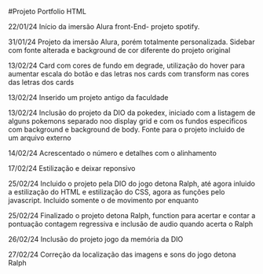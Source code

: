 #Projeto Portfolio HTML

22/01/24
Início da imersão Alura front-End- projeto spotify. 

31/01/24
Projeto da imersão Alura, porém totalmente personalizada. Sidebar com fonte alterada e background de cor diferente do projeto original 

13/02/24
Card com cores de fundo em degrade, utilização do hover para aumentar escala do botão e das letras nos cards com transform nas cores das letras dos cards

13/02/24
Inserido um projeto antigo da faculdade 

13/02/24
Inclusão do projeto da DIO da pokedex, iniciado com a listagem de alguns pokemons separado noo display grid e com os fundos especificos com background e background de body. Fonte para o projeto incluido de um arquivo externo

14/02/24
Acrescentado o número e detalhes com o alinhamento 

17/02/24
Estilização e deixar reponsivo 

25/02/24
Incluido o projeto pela DIO do jogo detona Ralph, até agora inluido a estilização do HTML e estilização do CSS, agora as funções pelo javascript. Incluido somente o de movimento por enquanto

25/02/24
Finalizado o projeto detona Ralph, function para acertar e contar a pontuação contagem regressiva e inclusão de audio quando acerta o Ralph

26/02/24
Inclusão do projeto jogo da memória da DIO 

27/02/24
Correção da localização das imagens e sons do jogo detona Ralph
